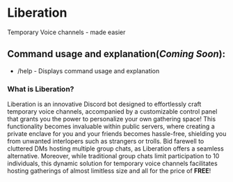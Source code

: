 # Liberation
Temporary Voice channels - made easier

## Command usage and explanation(*Coming Soon*):
- /help \- Displays command usage and explanation

### What is Liberation?
Liberation is an innovative Discord bot designed to effortlessly craft temporary voice channels, accompanied by a customizable control panel that grants you the power to personalize your own gathering space! This functionality becomes invaluable within public servers, where creating a private enclave for you and your friends becomes hassle-free, shielding you from unwanted interlopers such as strangers or trolls. Bid farewell to cluttered DMs hosting multiple group chats, as Liberation offers a seamless alternative. Moreover, while traditional group chats limit participation to 10 individuals, this dynamic solution for temporary voice channels facilitates hosting gatherings of almost limitless size and all for the price of **FREE**!
